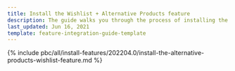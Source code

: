 ```yaml
---
title: Install the Wishlist + Alternative Products feature
description: The guide walks you through the process of installing the Alternative products and Wishlist features into the project.
last_updated: Jun 16, 2021
template: feature-integration-guide-template
---
```


{% include pbc/all/install-features/202204.0/install-the-alternative-products-wishlist-feature.md %} <!-- To edit, see /_includes/pbc/all/install-features/202204.0/install-the-alternative-products-wishlist-feature.md -->
